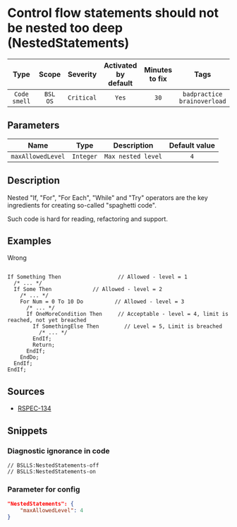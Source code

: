 # Control flow statements should not be nested too deep (NestedStatements)

|     Type     |        Scope        |  Severity  |    Activated<br>by default    |    Minutes<br>to fix    |                  Tags                  |
|:------------:|:-------------------:|:----------:|:-----------------------------:|:-----------------------:|:--------------------------------------:|
| `Code smell` |    `BSL`<br>`OS`    | `Critical` |             `Yes`             |          `30`           |    `badpractice`<br>`brainoverload`    |

## Parameters


|       Name        |   Type    |    Description     | Default value |
|:-----------------:|:---------:|:------------------:|:-------------:|
| `maxAllowedLevel` | `Integer` | `Max nested level` |      `4`      |
<!-- Блоки выше заполняются автоматически, не трогать -->
## Description

Nested "If, "For", "For Each", "While" and "Try" operators are the key ingredients for creating so-called "spaghetti code".

Such code is hard for reading, refactoring and support.

## Examples

Wrong

```bsl

If Something Then                  // Allowed - level = 1
  /* ... */
  If Some Then             // Allowed - level = 2
    /* ... */
    For Num = 0 To 10 Do          // Allowed - level = 3
      /* ... */
      If OneMoreCondition Then     // Acceptable - level = 4, limit is reached, not yet breached
        If SomethingElse Then        // Level = 5, Limit is breached
          /* ... */
        EndIf;
        Return;
      EndIf;
    EndDo;
  EndIf;
EndIf;

```

## Sources

* [RSPEC-134](https://rules.sonarsource.com/java/RSPEC-134)

## Snippets

<!-- Блоки ниже заполняются автоматически, не трогать -->
### Diagnostic ignorance in code

```bsl
// BSLLS:NestedStatements-off
// BSLLS:NestedStatements-on
```

### Parameter for config

```json
"NestedStatements": {
    "maxAllowedLevel": 4
}
```
